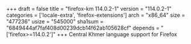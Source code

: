 +++
draft = false
title = "firefox-km 114.0.2-1"
version = "114.0.2-1"
categories = ['locale-extra', 'firefox-extensions']
arch = "x86_64"
size = "477236"
usize = "545000"
sha1sum = "6849444af7faf408d00239dcb14f62ab105628cf"
depends = "['firefox>=114.0.2']"
+++
Central Khmer language support for Firefox